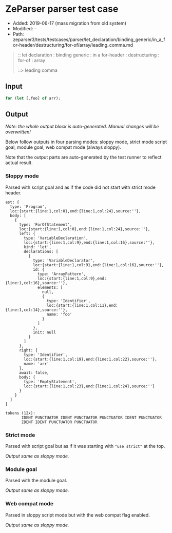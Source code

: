 # ZeParser parser test case

- Added: 2019-06-17 (mass migration from old system)
- Modified: -
- Path: zeparser3/tests/testcases/parser/let_declaration/binding_generic/in_a_for-header/destructuring/for-of/array/leading_comma.md

> :: let declaration : binding generic : in a for-header : destructuring : for-of : array
>
> ::> leading comma

## Input

`````js
for (let [,foo] of arr);
`````

## Output

_Note: the whole output block is auto-generated. Manual changes will be overwritten!_

Below follow outputs in four parsing modes: sloppy mode, strict mode script goal, module goal, web compat mode (always sloppy).

Note that the output parts are auto-generated by the test runner to reflect actual result.

### Sloppy mode

Parsed with script goal and as if the code did not start with strict mode header.

`````
ast: {
  type: 'Program',
  loc:{start:{line:1,col:0},end:{line:1,col:24},source:''},
  body: [
    {
      type: 'ForOfStatement',
      loc:{start:{line:1,col:0},end:{line:1,col:24},source:''},
      left: {
        type: 'VariableDeclaration',
        loc:{start:{line:1,col:9},end:{line:1,col:16},source:''},
        kind: 'let',
        declarations: [
          {
            type: 'VariableDeclarator',
            loc:{start:{line:1,col:9},end:{line:1,col:16},source:''},
            id: {
              type: 'ArrayPattern',
              loc:{start:{line:1,col:9},end:{line:1,col:16},source:''},
              elements: [
                null,
                {
                  type: 'Identifier',
                  loc:{start:{line:1,col:11},end:{line:1,col:14},source:''},
                  name: 'foo'
                }
              ]
            },
            init: null
          }
        ]
      },
      right: {
        type: 'Identifier',
        loc:{start:{line:1,col:19},end:{line:1,col:22},source:''},
        name: 'arr'
      },
      await: false,
      body: {
        type: 'EmptyStatement',
        loc:{start:{line:1,col:23},end:{line:1,col:24},source:''}
      }
    }
  ]
}

tokens (12x):
       IDENT PUNCTUATOR IDENT PUNCTUATOR PUNCTUATOR IDENT PUNCTUATOR
       IDENT IDENT PUNCTUATOR PUNCTUATOR
`````

### Strict mode

Parsed with script goal but as if it was starting with `"use strict"` at the top.

_Output same as sloppy mode._

### Module goal

Parsed with the module goal.

_Output same as sloppy mode._

### Web compat mode

Parsed in sloppy script mode but with the web compat flag enabled.

_Output same as sloppy mode._

